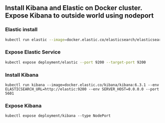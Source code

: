 ## Install Kibana and Elastic on Docker cluster. Expose Kibana to outside world using nodeport


### Elastic  install
```bash
kubectl run elastic --image=docker.elastic.co/elasticsearch/elasticsearch:6.3.1 --port 9200 --port 9300 --env "discovery.type=single-node"
```

### Expose Elastic Service 
```bash
kubectl expose deployment/elastic --port 9200 --target-port 9200
```

### Install Kibana
```
kubectl run kibana --image=docker.elastic.co/kibana/kibana:6.3.1 --env ELASTICSEARCH_URL=http://elastic:9200 --env SERVER_HOST=0.0.0.0 --port 5601
```

### Expose Kibana

```
kubectl expose deployment/kibana --type NodePort
```

